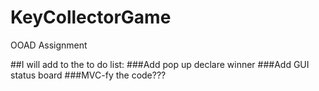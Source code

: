 # KeyCollectorGame
OOAD Assignment

##I will add to the to do list:
###Add pop up declare winner
###Add GUI status board
###MVC-fy the code???
